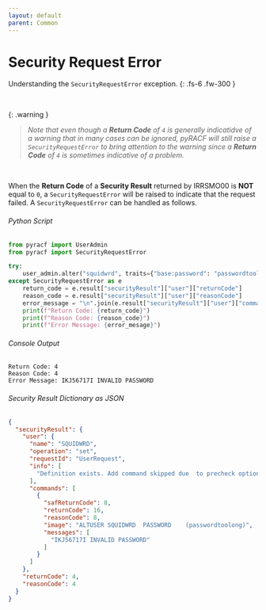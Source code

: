 ```yaml
---
layout: default
parent: Common
---
```


# Security Request Error

Understanding the `SecurityRequestError` exception.
{: .fs-6 .fw-300 }

&nbsp;

{: .warning }
> _Note that even though a **Return Code** of `4` is generally indicatidve of a warning that in many cases can be ignored, pyRACF will still raise a `SecurityRequestError` to bring attention to the warning since a **Return Code** of `4` is sometimes indicative of a problem._

&nbsp;

When the **Return Code** of a **Security Result** returned by IRRSMO00 is **NOT** equal to `0`, a `SecurityRequestError` will be raised to indicate that the request failed. A `SecurityRequestError` can be handled as follows.

###### Python Script
```python
from pyracf import UserAdmin
from pyracf import SecurityRequestError

try:
    user_admin.alter("squidwrd", traits={"base:password": "passwordtoolong"})
except SecurityRequestError as e
    return_code = e.result["securityResult"]["user"]["returnCode"]
    reason_code = e.result["securityResult"]["user"]["reasonCode"]
    error_message = "\n".join(e.result["securityResult"]["user"]["commands"][0]["messages"])
    print(f"Return Code: {return_code}")
    print(f"Reason Code: {reason_code}")
    print(f"Error Message: {error_mesage}")
```

###### Console Output
```console
Return Code: 4
Reason Code: 4
Error Message: IKJ56717I INVALID PASSWORD
```

###### Security Result Dictionary as JSON
```json
{
  "securityResult": {
    "user": {
      "name": "SQUIDWRD",
      "operation": "set",
      "requestId": "UserRequest",
      "info": [
        "Definition exists. Add command skipped due  to precheck option"
      ],
      "commands": [
        {
          "safReturnCode": 8,
          "returnCode": 16,
          "reasonCode": 8,
          "image": "ALTUSER SQUIDWRD  PASSWORD    (passwordtoolong)",
          "messages": [
            "IKJ56717I INVALID PASSWORD"
          ]
        }
      ]
    },
    "returnCode": 4,
    "reasonCode": 4
  }
}
```